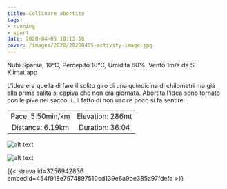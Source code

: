 ```yaml
---
title: Collinare abortito
tags:
- running
- sport
date: 2020-04-05 10:13:58
cover: /images/2020/20200405-activity-image.jpg
---
```


Nubi Sparse, 10°C, Percepito 10°C, Umidità 60%, Vento 1m/s da S - Klimat.app

L'idea era quella di fare il solito giro di una quindicina di chilometri ma già alla prima salita si capiva che non era giornata. Abortita l'idea sono tornato con le pive nel sacco :(.
Il fatto di non uscire poco si fa sentire.

| | |
| :-: | :-: |
| Pace: 5:50min/km | Elevation: 286mt |
| Distance: 6.19km | Duration: 36:04 |

![alt text](/images/2020/20200405-activity-image.jpg "Image")


![alt text](/images/2020/20200405-activity-map.png "map")


{{< strava id=3256942836 embedId=454f918e7974897510cd139e6a9be385a97fdefa >}}
